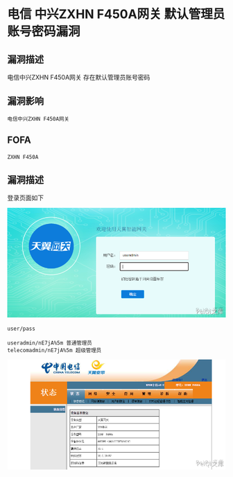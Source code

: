 # 电信 中兴ZXHN F450A网关 默认管理员账号密码漏洞

## 漏洞描述

电信中兴ZXHN F450A网关 存在默认管理员账号密码

## 漏洞影响

```
电信中兴ZXHN F450A网关
```

## FOFA

```
ZXHN F450A
```

## 漏洞描述

登录页面如下



![](./images/202202140923388.png)

```plain
user/pass

useradmin/nE7jA%5m 普通管理员
telecomadmin/nE7jA%5m 超级管理员
```

![](./images/202202140923517.png)